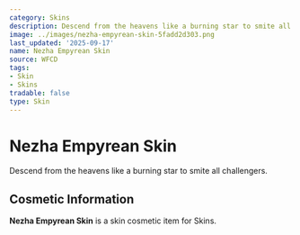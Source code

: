 ```yaml
---
category: Skins
description: Descend from the heavens like a burning star to smite all challengers.
image: ../images/nezha-empyrean-skin-5fadd2d303.png
last_updated: '2025-09-17'
name: Nezha Empyrean Skin
source: WFCD
tags:
- Skin
- Skins
tradable: false
type: Skin
---
```


# Nezha Empyrean Skin

Descend from the heavens like a burning star to smite all challengers.

## Cosmetic Information

**Nezha Empyrean Skin** is a skin cosmetic item for Skins.

